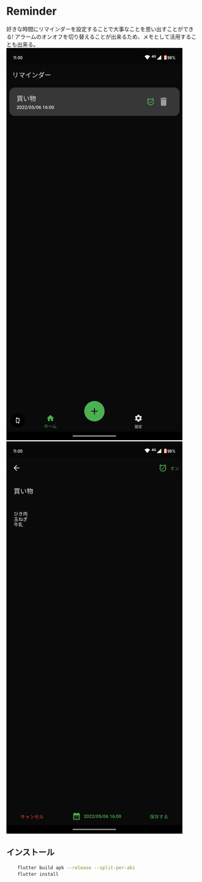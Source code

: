 # Reminder
好きな時間にリマインダーを設定することで大事なことを思い出すことができる!
アラームのオンオフを切り替えることが出来るため、メモとして活用することも出来る。
<br>
<img src="./images/home.png">
<img src="./images/add.png">

## インストール
``` bash
    flutter build apk --release --split-per-abi
    flutter install
```
